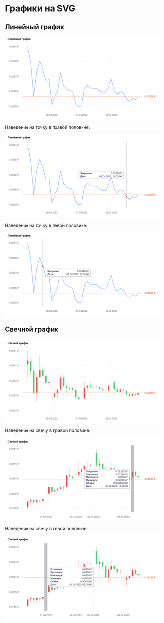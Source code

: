 # Графики на SVG

## Линейный график

![Рисунок 1](https://github.com/codeBurger770/react-svg-charts/raw/master/readme/1.png)

Наведение на точку в правой половине:

![Рисунок 2](https://github.com/codeBurger770/react-svg-charts/raw/master/readme/2.png)

Наведение на точку в левой половине:

![Рисунок 3](https://github.com/codeBurger770/react-svg-charts/raw/master/readme/3.png)

## Свечной график

![Рисунок 4](https://github.com/codeBurger770/react-svg-charts/raw/master/readme/4.png)

Наведение на свечу в правой половине:

![Рисунок 5](https://github.com/codeBurger770/react-svg-charts/raw/master/readme/5.png)

Наведение на свечу в левой половине:

![Рисунок 6](https://github.com/codeBurger770/react-svg-charts/raw/master/readme/6.png)
